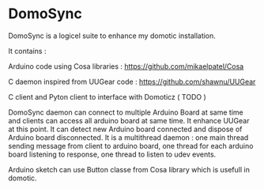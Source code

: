 DomoSync
========
DomoSync is a logicel suite to enhance my domotic installation.

It contains  : 

Arduino code using Cosa libraries : https://github.com/mikaelpatel/Cosa

C daemon inspired from UUGear code : https://github.com/shawnu/UUGear
                  
C client and Pyton client to interface with Domoticz ( TODO )


DomoSync daemon can connect to multiple Arduino Board at same time and clients can access all arduino board at same time.
It enhance UUGear at this point. It can detect new Arduino board connected and dispose of Arduino board disconnected.
It is a multithread daemon : one main thread sending message from client to arduino board, one thread for each arduino board listening to response, one thread to listen to udev events. 

Arduino sketch can use Button classe from Cosa library which is usefull in domotic.
